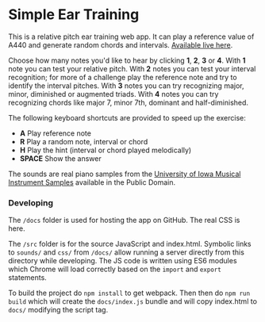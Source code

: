 # Simple Ear Training

This is a relative pitch ear training web app. It can play a reference value
 of A440 and generate random chords and intervals. [Available live here](https://pianosnake.github.io/simple-ear-training/index.html).

Choose how many notes you'd like to hear by clicking __1__, __2__, __3__ or __4__.
 With __1__ note you can test your relative pitch.
 With __2__ notes you can test your interval recognition; for more of a challenge play the reference note and try to identify the interval pitches.
 With __3__ notes you can try recognizing major, minor, diminished or augmented triads.
 With __4__ notes  you can try recognizing chords like major 7, minor 7th, dominant and half-diminished.

The following keyboard shortcuts are provided to speed up the exercise:

- __A__ Play reference note
- __R__ Play a random note, interval or chord
- __H__ Play the hint (interval or chord played melodically)
- __SPACE__ Show the answer

The sounds are real piano samples from the [University of Iowa Musical Instrument Samples](http://theremin.music.uiowa.edu/MIS.html) available in the Public Domain.

### Developing
The `/docs` folder is used for hosting the app on GitHub. The real CSS is here.

The `/src` folder is for the source JavaScript and index.html. Symbolic links to `sounds/` and `css/` from `/docs/` allow running a
server directly from this directory while developing.
The JS code is written using ES6 modules which Chrome will load correctly based on the `import` and `export` statements.

To build the project do `npm install` to get webpack. Then then do `npm run build` which will create the `docs/index.js` bundle and will
copy index.html to `docs/` modifying the script tag.
